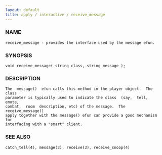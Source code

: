 ```yaml
---
layout: default
title: apply / interactive / receive_message
---
```


### NAME

    receive_message - provides the interface used by the message efun.

### SYNOPSIS

    void receive_message( string class, string message );

### DESCRIPTION

    The  message()  efun calls this method in the player object.  The class
    parameter is typically used to indicate the class  (say,  tell,  emote,
    combat,  room  description, etc) of the message.  The receive_message()
    apply together with the message() efun can provide a good mechanism for
    interfacing with a "smart" client.

### SEE ALSO

    catch_tell(4), message(3), receive(3), receive_snoop(4)

